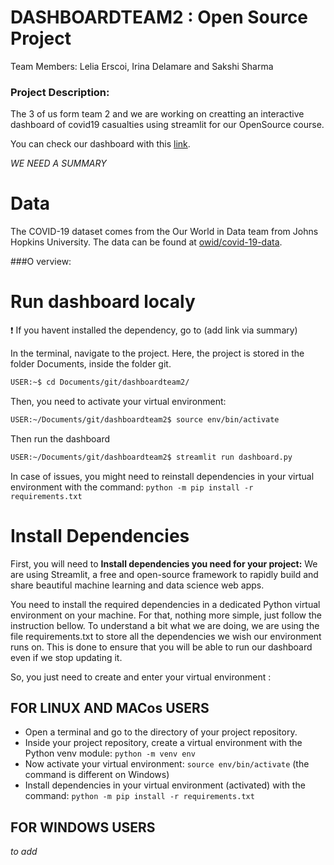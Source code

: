 # DASHBOARDTEAM2 : Open Source Project
Team Members:
Lelia Erscoi, Irina Delamare and Sakshi Sharma

### Project Description:
The 3 of us form team 2 and we are working on creatting an interactive dashboard of covid19 casualties using streamlit for our OpenSource course.

You can check our dashboard with this [link](https://leliae-dashboardteam2-dashboard-6cmp3i.streamlit.app/).

*WE NEED A SUMMARY*


# Data
The COVID-19 dataset comes from the Our World in Data team from Johns Hopkins University. The data can be found at [owid/covid-19-data](https://github.com/owid/covid-19-data/tree/master/public/data).

###O verview:
# Run dashboard localy
:exclamation: If you havent installed the dependency, go to (add link via summary)

In the terminal, navigate to the project. Here, the project is stored in the folder Documents, inside the folder git. 
```bash
USER:~$ cd Documents/git/dashboardteam2/
```
Then, you need to activate your virtual environment:
```bash
USER:~/Documents/git/dashboardteam2$ source env/bin/activate
```
Then run the dashboard
```bash
USER:~/Documents/git/dashboardteam2$ streamlit run dashboard.py
```
In case of issues, you might need to reinstall dependencies in your virtual environment with the command:
```python -m pip install -r requirements.txt``` 

# Install Dependencies
First, you will need to **Install dependencies you need for your project:**
We are using Streamlit, a free and open-source framework to rapidly build and share beautiful machine learning and data science web apps. 

You need to install the required dependencies in a dedicated Python virtual environment on your machine. For that, nothing more simple, just follow the instruction bellow.
To understand a bit what we are doing, we are using the file requirements.txt to store all the dependencies we wish our environment runs on. This is done to ensure that you will be able to run our dashboard even if we stop updating it.

So, you just need to create and enter your virtual environment :
## FOR LINUX AND MACos USERS
- Open a terminal and go to the directory of your project repository.
- Inside your project repository, create a virtual environment with the Python venv module:
``` python -m venv env ```
- Now activate your virtual environment:
```source env/bin/activate```
(the command is different on Windows)
- Install dependencies in your virtual environment (activated) with the command:
```python -m pip install -r requirements.txt```

## FOR WINDOWS USERS
*to add* 

